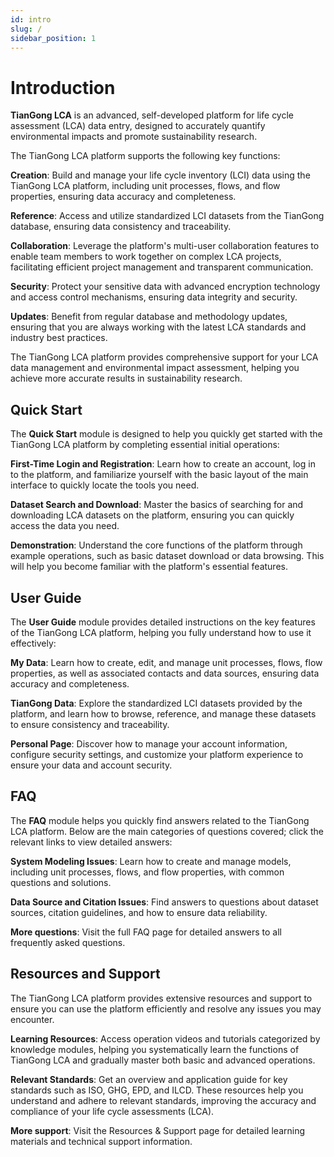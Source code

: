```yaml
---
id: intro
slug: /
sidebar_position: 1
---
```


# Introduction

**TianGong LCA** is an advanced, self-developed platform for life cycle assessment (LCA) data entry, designed to accurately quantify environmental impacts and promote sustainability research.

The TianGong LCA platform supports the following key functions:

  **Creation**: Build and manage your life cycle inventory (LCI) data using the TianGong LCA platform, including unit processes, flows, and flow properties, ensuring data accuracy and completeness.

  **Reference**: Access and utilize standardized LCI datasets from the TianGong database, ensuring data consistency and traceability.

  **Collaboration**: Leverage the platform's multi-user collaboration features to enable team members to work together on complex LCA projects, facilitating efficient project management and transparent communication.

  **Security**: Protect your sensitive data with advanced encryption technology and access control mechanisms, ensuring data integrity and security.

  **Updates**: Benefit from regular database and methodology updates, ensuring that you are always working with the latest LCA standards and industry best practices.

The TianGong LCA platform provides comprehensive support for your LCA data management and environmental impact assessment, helping you achieve more accurate results in sustainability research. 

## Quick Start

The **Quick Start** module is designed to help you quickly get started with the TianGong LCA platform by completing essential initial operations:

  **First-Time Login and Registration**: Learn how to create an account, log in to the platform, and familiarize yourself with the basic layout of the main interface to quickly locate the tools you need.

  **Dataset Search and Download**: Master the basics of searching for and downloading LCA datasets on the platform, ensuring you can quickly access the data you need.

  **Demonstration**: Understand the core functions of the platform through example operations, such as basic dataset download or data browsing. This will help you become familiar with the platform's essential features.

## User Guide

The **User Guide** module provides detailed instructions on the key features of the TianGong LCA platform, helping you fully understand how to use it effectively:

  **My Data**: Learn how to create, edit, and manage unit processes, flows, flow properties, as well as associated contacts and data sources, ensuring data accuracy and completeness.

  **TianGong Data**: Explore the standardized LCI datasets provided by the platform, and learn how to browse, reference, and manage these datasets to ensure consistency and traceability.

  **Personal Page**: Discover how to manage your account information, configure security settings, and customize your platform experience to ensure your data and account security.

## FAQ

The **FAQ** module helps you quickly find answers related to the TianGong LCA platform. Below are the main categories of questions covered; click the relevant links to view detailed answers:

  **System Modeling Issues**: Learn how to create and manage models, including unit processes, flows, and flow properties, with common questions and solutions.

  **Data Source and Citation Issues**: Find answers to questions about dataset sources, citation guidelines, and how to ensure data reliability.

  **More questions**: Visit the full FAQ page for detailed answers to all frequently asked questions.

## Resources and Support

The TianGong LCA platform provides extensive resources and support to ensure you can use the platform efficiently and resolve any issues you may encounter. 

  **Learning Resources**: Access operation videos and tutorials categorized by knowledge modules, helping you systematically learn the functions of TianGong LCA and gradually master both basic and advanced operations.

  **Relevant Standards**: Get an overview and application guide for key standards such as ISO, GHG, EPD, and ILCD. These resources help you understand and adhere to relevant standards, improving the accuracy and compliance of your life cycle assessments (LCA).

  **More support**: Visit the Resources & Support page for detailed learning materials and technical support information.
